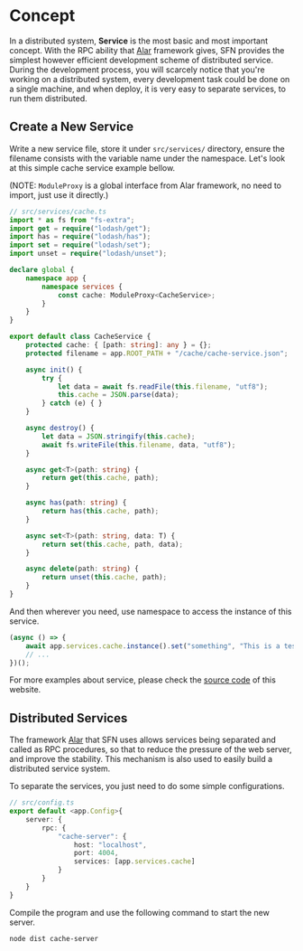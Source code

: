 <!-- title: Service; order: 2.1 -->
# Concept

In a distributed system, **Service** is the most basic and most important 
concept. With the RPC ability that [Alar](https://github.com/hyurl/alar) 
framework gives, SFN provides the simplest however efficient development scheme 
of distributed service. During the development process, you will scarcely notice 
that you're working on a distributed system, every development task could be 
done on a single machine, and when deploy, it is very easy to separate services, to run them distributed.


## Create a New Service

Write a new service file, store it under `src/services/` directory, ensure the 
filename consists with the variable name under the namespace. Let's look at this
simple cache service example bellow.

(NOTE: `ModuleProxy` is a global interface from Alar framework, no need to 
import, just use it directly.)

```typescript
// src/services/cache.ts
import * as fs from "fs-extra";
import get = require("lodash/get");
import has = require("lodash/has");
import set = require("lodash/set");
import unset = require("lodash/unset");

declare global {
    namespace app {
        namespace services {
            const cache: ModuleProxy<CacheService>;
        }
    }
}

export default class CacheService {
    protected cache: { [path: string]: any } = {};
    protected filename = app.ROOT_PATH + "/cache/cache-service.json";

    async init() {
        try {
            let data = await fs.readFile(this.filename, "utf8");
            this.cache = JSON.parse(data);
        } catch (e) { }
    }

    async destroy() {
        let data = JSON.stringify(this.cache);
        await fs.writeFile(this.filename, data, "utf8");
    }

    async get<T>(path: string) {
        return get(this.cache, path);
    }

    async has(path: string) {
        return has(this.cache, path);
    }

    async set<T>(path: string, data: T) {
        return set(this.cache, path, data);
    }

    async delete(path: string) {
        return unset(this.cache, path);
    }
}
```

And then wherever you need, use namespace to access the instance of this service.

```typescript
(async () => {
    await app.services.cache.instance().set("something", "This is a test");
    // ...
})();
```

For more examples about service, please check the 
[source code](https://github.com/hyurl/sfn/tree/master/src/services) of this 
website.

## Distributed Services

The framework [Alar](https://github.com/hyurl/alar) that SFN uses allows 
services being separated and called as RPC procedures, so that to reduce the 
pressure of the web server, and improve the stability. This mechanism is also 
used to easily build a distributed service system.

To separate the services, you just need to do some simple configurations.

```typescript
// src/config.ts
export default <app.Config>{
    server: {
        rpc: {
            "cache-server": {
                host: "localhost",
                port: 4004,
                services: [app.services.cache]
            }
        }
    }
}
```

Compile the program and use the following command to start the new server.

```sh
node dist cache-server
```
